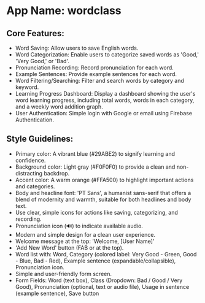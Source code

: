 # **App Name**: wordclass

## Core Features:

- Word Saving: Allow users to save English words.
- Word Categorization: Enable users to categorize saved words as 'Good,' 'Very Good,' or 'Bad'.
- Pronunciation Recording: Record pronunciation for each word.
- Example Sentences: Provide example sentences for each word.
- Word Filtering/Searching: Filter and search words by category and keyword.
- Learning Progress Dashboard: Display a dashboard showing the user's word learning progress, including total words, words in each category, and a weekly word addition graph.
- User Authentication: Simple login with Google or email using Firebase Authentication.

## Style Guidelines:

- Primary color: A vibrant blue (#29ABE2) to signify learning and confidence.
- Background color: Light gray (#F0F0F0) to provide a clean and non-distracting backdrop.
- Accent color: A warm orange (#FFA500) to highlight important actions and categories.
- Body and headline font: 'PT Sans', a humanist sans-serif that offers a blend of modernity and warmth, suitable for both headlines and body text.
- Use clear, simple icons for actions like saving, categorizing, and recording.
- Pronunciation icon (🔊) to indicate available audio.
- Modern and simple design for a clean user experience.
- Welcome message at the top: 'Welcome, [User Name]'
- 'Add New Word' button (FAB or at the top).
- Word list with: Word, Category (colored label: Very Good - Green, Good - Blue, Bad - Red), Example sentence (expandable/collapsible), Pronunciation icon.
- Simple and user-friendly form screen.
- Form Fields: Word (text box), Class (Dropdown: Bad / Good / Very Good), Pronunciation (optional, text or audio file), Usage in sentence (example sentence), Save button